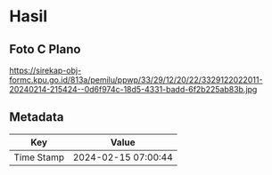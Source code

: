 # Hasil

## Foto C Plano

https://sirekap-obj-formc.kpu.go.id/813a/pemilu/ppwp/33/29/12/20/22/3329122022011-20240214-215424--0d6f974c-18d5-4331-badd-6f2b225ab83b.jpg


## Metadata

| Key        | Value               |
| ---------- | ------------------- |
| Time Stamp | 2024-02-15 07:00:44 |



